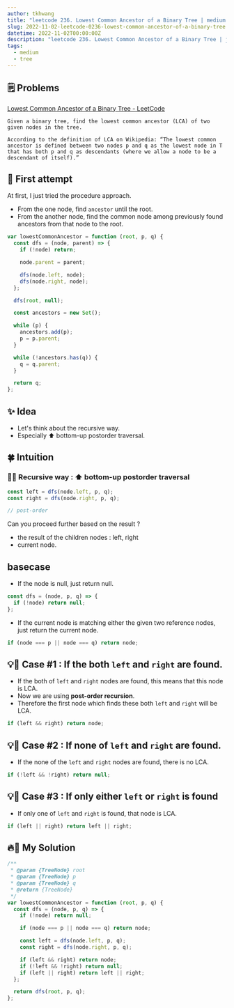 ```yaml
---
author: tkhwang
title: "leetcode 236. Lowest Common Ancestor of a Binary Tree | medium | tree"
slug: 2022-11-02-leetcode-0236-lowest-common-ancestor-of-a-binary-tree
datetime: 2022-11-02T00:00:00Z
description: "leetcode 236. Lowest Common Ancestor of a Binary Tree | javascript | medium | tree"
tags:
  - medium
  - tree
---
```


## 🗒️ Problems

[Lowest Common Ancestor of a Binary Tree - LeetCode](https://leetcode.com/problems/lowest-common-ancestor-of-a-binary-tree/)

```
Given a binary tree, find the lowest common ancestor (LCA) of two given nodes in the tree.

According to the definition of LCA on Wikipedia: “The lowest common ancestor is defined between two nodes p and q as the lowest node in T that has both p and q as descendants (where we allow a node to be a descendant of itself).”
```

## 🤔 First attempt

At first, I just tried the procedure approach.

- From the one node, find `ancestor` until the root.
- From the another node, find the common node among previously found ancestors from that node to the root.

```javascript
var lowestCommonAncestor = function (root, p, q) {
  const dfs = (node, parent) => {
    if (!node) return;

    node.parent = parent;

    dfs(node.left, node);
    dfs(node.right, node);
  };

  dfs(root, null);

  const ancestors = new Set();

  while (p) {
    ancestors.add(p);
    p = p.parent;
  }

  while (!ancestors.has(q)) {
    q = q.parent;
  }

  return q;
};
```

## ✨ Idea

- Let's think about the recursive way.
- Especially ⬆️ bottom-up postorder traversal.

## 🍀 Intuition

### 🌲💡 Recursive way : ⬆️ bottom-up postorder traversal

```javascript
const left = dfs(node.left, p, q);
const right = dfs(node.right, p, q);

// post-order
```

Can you proceed further based on the result ?

- the result of the children nodes : left, right
- current node.

## basecase

- If the node is null, just return null.

```javascript
const dfs = (node, p, q) => {
  if (!node) return null;
};
```

- If the current node is matching either the given two reference nodes, just return the current node.

```javascript
if (node === p || node === q) return node;
```

## 💡🌲 Case #1 : If the both `left` and `right` are found.

- If the both of `left` and `right` nodes are found, this means that this node is LCA.
- Now we are using **post-order recursion**.
- Therefore the first node which finds these both `left` and `right` will be LCA.

```javascript
if (left && right) return node;
```

## 💡🌲 Case #2 : If none of `left` and `right` are found.

- If the none of the `left` and `right` nodes are found, there is no LCA.

```javascript
if (!left && !right) return null;
```

## 💡🌲 Case #3 : If only either `left` or `right` is found

- If only one of `left` and `right` is found, that node is LCA.

```javascript
if (left || right) return left || right;
```

## 🔥🌲 My Solution

```javascript
/**
 * @param {TreeNode} root
 * @param {TreeNode} p
 * @param {TreeNode} q
 * @return {TreeNode}
 */
var lowestCommonAncestor = function (root, p, q) {
  const dfs = (node, p, q) => {
    if (!node) return null;

    if (node === p || node === q) return node;

    const left = dfs(node.left, p, q);
    const right = dfs(node.right, p, q);

    if (left && right) return node;
    if (!left && !right) return null;
    if (left || right) return left || right;
  };

  return dfs(root, p, q);
};
```
